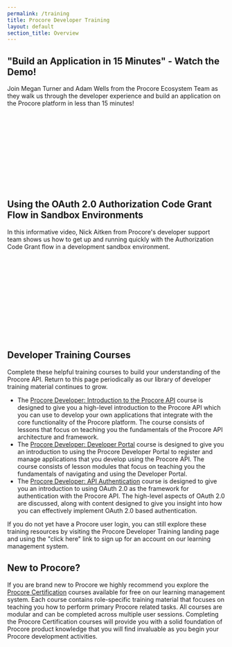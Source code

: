 ```yaml
---
permalink: /training
title: Procore Developer Training
layout: default
section_title: Overview
---
```


## "Build an Application in 15 Minutes" - Watch the Demo!

Join Megan Turner and Adam Wells from the Procore Ecosystem Team as they walk us through the developer experience and build an application on the Procore platform in less than 15 minutes!

<script src="https://fast.wistia.com/embed/medias/jtsvq0egi5.jsonp" async></script>
<script src="https://fast.wistia.com/assets/external/E-v1.js" async></script>
<span class="wistia_embed wistia_async_jtsvq0egi5 popover=true popoverAnimateThumbnail=true" style="display:inline-block;height:169px;position:relative;width:300px">&nbsp;</span>

## Using the OAuth 2.0 Authorization Code Grant Flow in Sandbox Environments

In this informative video, Nick Aitken from Procore's developer support team shows us how to get up and running quickly with the Authorization Code Grant flow in a development sandbox environment.

<script src="https://fast.wistia.com/embed/medias/zt85odnzs8.jsonp" async></script>
<script src="https://fast.wistia.com/assets/external/E-v1.js" async></script>
<span class="wistia_embed wistia_async_zt85odnzs8 popover=true popoverAnimateThumbnail=true" style="display:inline-block;height:186px;position:relative;width:300px">&nbsp;</span>

## Developer Training Courses

Complete these helpful training courses to build your understanding of the Procore API.
Return to this page periodically as our library of developer training material continues to grow.

- The [Procore Developer: Introduction to the Procore API](https://learn.procore.com/series/procore-api/procore-developer-introduction-to-procore-api) course is designed to give you a high-level introduction to the Procore API which you can use to develop your own applications that integrate with the core functionality of the Procore platform. The course consists of lessons that focus on teaching you the fundamentals of the Procore API architecture and framework.
- The [Procore Developer: Developer Portal](https://learn.procore.com/series/procore-api/procore-developer-getting-started-with-the-procore-developer-portal) course is designed to give you an introduction to using the Procore Developer Portal to register and manage applications that you develop using the Procore API. The course consists of lesson modules that focus on teaching you the fundamentals of navigating and using the Developer Portal.
- The [Procore Developer: API Authentication](https://learn.procore.com/series/procore-api/procore-developer-procore-connect-api-authentication) course is designed to give you an introduction to using OAuth 2.0 as the framework for authentication with the Procore API. The high-level aspects of OAuth 2.0 are discussed, along with content designed to give you insight into how you can effectively implement OAuth 2.0 based authentication.

If you do not yet have a Procore user login, you can still explore these training resources by visiting the Procore Developer Training landing page and using the "click here" link to sign up for an account on our learning management system.

## New to Procore?

If you are brand new to Procore we highly recommend you explore the [Procore Certification](http://learn.procore.com/series/procore-certification) courses available for free on our learning management system. Each course contains role-specific training material that focuses on teaching you how to perform primary Procore related tasks. All courses are modular and can be completed across multiple user sessions.
Completing the Procore Certification courses will provide you with a solid foundation of Procore product knowledge that you will find invaluable as you begin your Procore development activities.
